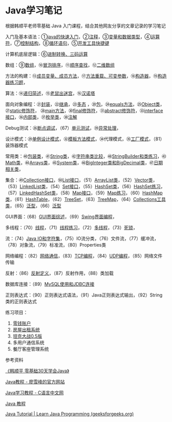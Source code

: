 # Java学习笔记

根据韩顺平老师零基础 Java 入门课程，结合其他网友分享的文章记录的学习笔记



入门及基本语法：①[java的快速入门](JavaNote/Studynote01_Hello.md)，②[注释](JavaNote/Studynote02_Comment.md)，③[变量和数据类型](JavaNote/Studynote03_Var.java)，④[运算符](JavaNote/Studynote04_Operator.java)，⑦[控制结构](JavaNote/Studynote07_ControlStructure.java)，⑧[循环语句](JavaNote/Studynote08_LoopCircle.java)，⑤[开发工具快捷键](JavaNote/Studynote05_API.java)

计算机底层逻辑：⑥[进制转换、三码运算](JavaNote/Studynote06_Numeral.java)

数组：⑨[数组](JavaNote/Studynote09_Array.java)，⑩[冒泡排序](JavaNote/Studynote10_BubbleSort.java)，⑪[顺序查找](JavaNote/Studynote11_SeqSearch.java)，⑫[二维数组](JavaNote/Studynote12_2dArray.java)

方法的构建：⑬[成员变量、成员方法](JavaNote/Studynote13_Object.java)，⑰[方法重载、可变参数](JavaNote/Studynote17_DuplicateName.java)，⑱[构造器](JavaNote/Studynote18_Constructor.java)，⑲[构造器练习题](JavaNote/Studynote19_elementaryOOP.java)，

算法：⑭[递归简述](JavaNote/Studynote14_Recursion.java)，⑮[老鼠出迷宫](JavaNote/Studynote15_LabyrinthRat.java)，⑯[汉诺塔](JavaNote/Studynote16_HanoiTower.java)

面向对象编程：㉑[封装](JavaNote/Studynote21_Encapsulation.java)，㉒[继承](JavaNote/Studynote22_Extends.java)，㉓[多态](JavaNote/Studynote23_Polymorphic.java) ，⑳[包](JavaNote/Studynote20_Package.java)，㉔[equals方法](JavaNote/Studynote24_equals.java)，㉕[Object类](JavaNote/Studynote25_classObject.java)，㉗[static修饰符](JavaNote/Studynote27_static.md)， ㉘[main方法](JavaNote/Studynote28_main.md)，㉚[final修饰符](JavaNote/Studynote30_final.md)，㉛[abstract修饰符](JavaNote/Studynote31_abstract.md)，㉝[interface接口](JavaNote/Studynote33_Interface.md)，㊱[内部类](JavaNote/Studynote36_NestedClass.md)，㊲[枚举类](JavaNote/Studynote37_Enumeration.md)，㊳[注解](JavaNote/Studynote38_Annotation.md)

Debug测试：㉖[断点调试](JavaNote/Studynote26_Debug.java)，（67）[单元测试](JavaNote/Studynote67_UnitTest.md)，㊴[异常处理](JavaNote/Studynote39_Exception.java)，

设计模式：㉙[单例设计模式](JavaNote/Studynote29_Singleton.md)，㉜[模板方法模式](JavaNote/Studynote32_TemplateMethod.md)，㉞代理模式，㉟[工厂模式](JavaNote/Studynote35_Factory.md)，（81）装饰器模式

常用类：㊵[包装类](JavaNote/Studynote40_WrapperClass.java)，㊶[String类](JavaNote/Studynote41_String.md)，㊷[字符串类比较](JavaNote/Studynote42_String.java)，㊽[StringBuilder和类练习](JavaNote/Studynote48_StringExercise.java)，㊸[Math类](JavaNote/Studynote43_Math.java)，㊹[Arrays类](JavaNote/Studynote44_Arrays.java)，㊺[System类](JavaNote/Studynote45_System.java)，㊻[BigInteger类和BigDecimal类](JavaNote/Studynote46_BigNumber.java)，㊼[日期相关类](JavaNote/Studynote47_DateFormat.java)，

集合：㊾[Collection接口](JavaNote/Studynote49_Collection.java)，㊿[List接口](JavaNote/Studynote50_List.java)，（51）[ArrayList类](JavaNote/Studynote51_ArrayList.java)，（52）[Vector类](JavaNote/Studynote52_Vector.java)，（53）[LinkedList类](JavaNote/Studynote53_LinkedList.java)，（54）[Set接口](JavaNote/Studynote54_Set.java)，（55）[HashSet类](JavaNote/Studynote55_HashSet.java)，（56）[HashSet练习](JavaNote/Studynote56_HashSetExercise.java)，（57）[LinkedHashSet类](JavaNote/Studynote57_LinkedHashSet.java)，（58）[Map接口](JavaNote/Studynote58_Map.java)，（59）[Map练习](JavaNote/Studynote59_MapExercise.java)，（60）[HashMap类](JavaNote/Studynote60_HashMap.java)，（61）[HashTable](JavaNote/Studynote61_Hashtable.java)，（62）[TreeSet](JavaNote/Studynote62_TreeSet.java)，（63）[TreeMap](JavaNote/Studynote63_TreeMap.java)，（64）[Collections工具类](JavaNote/Studynote64_Collections.java)，（65）[泛型](JavaNote/Studynote65_Generic.md)，（66）[泛型](JavaNote/Studynote66_Generic.md)

GUI界面：（68）[GUI界面综述](JavaNote/Studynote68_Event.md)，（69）[Swing界面编程](JavaNote/Studynote69_draw.java)，

多线程：（70）[线程](JavaNote/Studynote70_Thread.md)，（71）[线程练习](JavaNote/Studynote71_ThreadMethod.java)，（72）[多线程](JavaNote/Studynote72_MultiThread.java)，（73）[死锁](JavaNote/Studynote73_DeadLock.java)，

流：（74）[Java IO和字符集](JavaNote/Studynote74_JavaIO.md)，（75）IO流分类，（76）文件流，（77）缓冲流，（78）对象流，（79）标准流，（80）Properties类

网络编程：（82）[网络通信](JavaNote/Studynote82_NetworkCommunication.md)，（83）[TCP编程](JavaNote/Studynote83_TCP.md)，（84）[UDP编程](JavaNote/Studynote84_UDP.md)，（85）网络文件传输

反射：（86）[反射定义](JavaNote/Studynote86_Reflection.md)，（87）反射作用，（88）类加载

数据库连接：（89）[MySQL使用和JDBC连接](DataBase/MySQL_01.md)

正则表达式：（90）正则表达式语法，（91）Java正则表达式输出，（92）String类的正则表达式

练习项目：

1. [零钱账户](Exercise/PocketMoney/Design.md)
2. [房屋出租系统](Exercise/HouseRenting/Design.md)
3. [坦克大战0.5版](JavaNote/Exercise/TankGame/Design.md)
4. 多用户通信系统
5. 餐厅客座管理系统



参考资料

[《韩顺平 零基础30天学会Java》](https://www.bilibili.com/av203821664) 

[Java教程 - 廖雪峰的官方网站](https://www.liaoxuefeng.com/wiki/1252599548343744)

[Java学习教程 - C语言中文网](http://c.biancheng.net/java/)

[Java 教程](https://github.com/dunwu/java-tutorial)

[Java Tutorial | Learn Java Programming (geeksforgeeks.org)](https://www.geeksforgeeks.org/java/?ref=outind)
